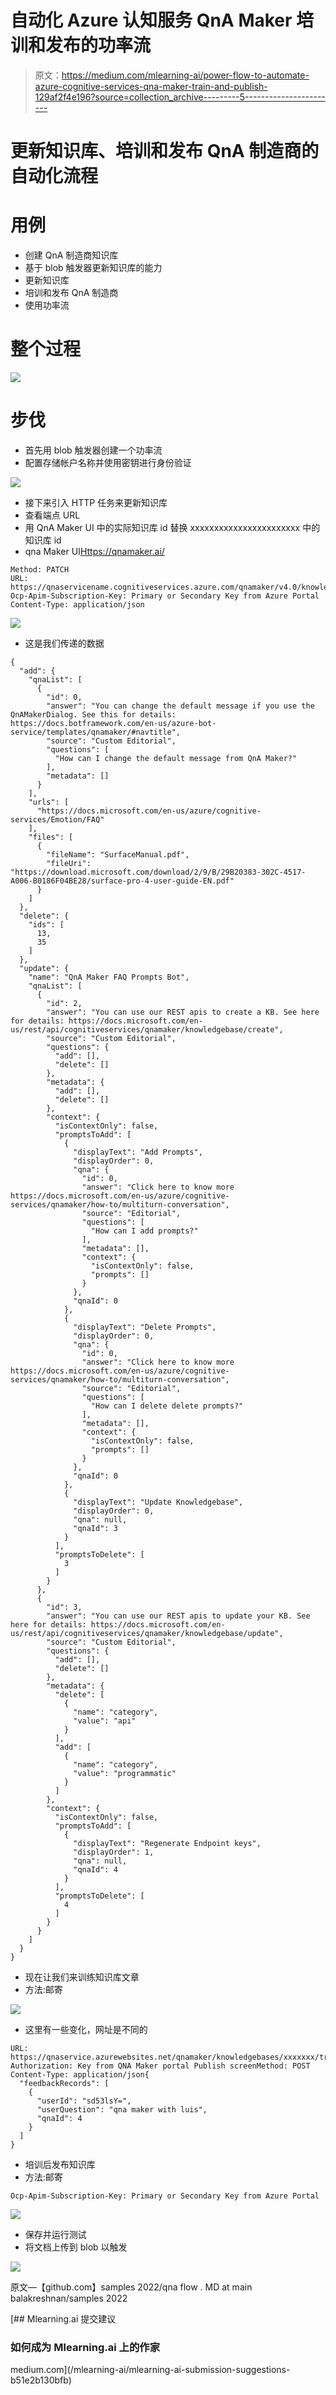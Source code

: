 # 自动化 Azure 认知服务 QnA Maker 培训和发布的功率流

> 原文：<https://medium.com/mlearning-ai/power-flow-to-automate-azure-cognitive-services-qna-maker-train-and-publish-129af2f4e196?source=collection_archive---------5----------------------->

# 更新知识库、培训和发布 QnA 制造商的自动化流程

# 用例

*   创建 QnA 制造商知识库
*   基于 blob 触发器更新知识库的能力
*   更新知识库
*   培训和发布 QnA 制造商
*   使用功率流

# 整个过程

![](img/7d794c84736e63eef09ab630961d94c2.png)

# 步伐

*   首先用 blob 触发器创建一个功率流
*   配置存储帐户名称并使用密钥进行身份验证

![](img/547e002f3de191829e724a39c094c7e8.png)

*   接下来引入 HTTP 任务来更新知识库
*   查看端点 URL
*   用 QnA Maker UI 中的实际知识库 id 替换 xxxxxxxxxxxxxxxxxxxxxxx 中的知识库 id
*   qna Maker UI[Https://qnamaker.ai/](https://qnamaker.ai/)

```
Method: PATCH
URL: https://qnaservicename.cognitiveservices.azure.com/qnamaker/v4.0/knowledgebases/xxxxxxxxxxxxxxxxxxxxxx
Ocp-Apim-Subscription-Key: Primary or Secondary Key from Azure Portal
Content-Type: application/json
```

![](img/2c870a5388ba5a668714c590ce0dbfec.png)

*   这是我们传递的数据

```
{
  "add": {
    "qnaList": [
      {
        "id": 0,
        "answer": "You can change the default message if you use the QnAMakerDialog. See this for details: https://docs.botframework.com/en-us/azure-bot-service/templates/qnamaker/#navtitle",
        "source": "Custom Editorial",
        "questions": [
          "How can I change the default message from QnA Maker?"
        ],
        "metadata": []
      }
    ],
    "urls": [
      "https://docs.microsoft.com/en-us/azure/cognitive-services/Emotion/FAQ"
    ],
    "files": [
      {
        "fileName": "SurfaceManual.pdf",
        "fileUri": "https://download.microsoft.com/download/2/9/B/29B20383-302C-4517-A006-B0186F04BE28/surface-pro-4-user-guide-EN.pdf"
      }
    ]
  },
  "delete": {
    "ids": [
      13,
      35
    ]
  },
  "update": {
    "name": "QnA Maker FAQ Prompts Bot",
    "qnaList": [
      {
        "id": 2,
        "answer": "You can use our REST apis to create a KB. See here for details: https://docs.microsoft.com/en-us/rest/api/cognitiveservices/qnamaker/knowledgebase/create",
        "source": "Custom Editorial",
        "questions": {
          "add": [],
          "delete": []
        },
        "metadata": {
          "add": [],
          "delete": []
        },
        "context": {
          "isContextOnly": false,
          "promptsToAdd": [
            {
              "displayText": "Add Prompts",
              "displayOrder": 0,
              "qna": {
                "id": 0,
                "answer": "Click here to know more https://docs.microsoft.com/en-us/azure/cognitive-services/qnamaker/how-to/multiturn-conversation",
                "source": "Editorial",
                "questions": [
                  "How can I add prompts?"
                ],
                "metadata": [],
                "context": {
                  "isContextOnly": false,
                  "prompts": []
                }
              },
              "qnaId": 0
            },
            {
              "displayText": "Delete Prompts",
              "displayOrder": 0,
              "qna": {
                "id": 0,
                "answer": "Click here to know more https://docs.microsoft.com/en-us/azure/cognitive-services/qnamaker/how-to/multiturn-conversation",
                "source": "Editorial",
                "questions": [
                  "How can I delete delete prompts?"
                ],
                "metadata": [],
                "context": {
                  "isContextOnly": false,
                  "prompts": []
                }
              },
              "qnaId": 0
            },
            {
              "displayText": "Update Knowledgebase",
              "displayOrder": 0,
              "qna": null,
              "qnaId": 3
            }
          ],
          "promptsToDelete": [
            3
          ]
        }
      },
      {
        "id": 3,
        "answer": "You can use our REST apis to update your KB. See here for details: https://docs.microsoft.com/en-us/rest/api/cognitiveservices/qnamaker/knowledgebase/update",
        "source": "Custom Editorial",
        "questions": {
          "add": [],
          "delete": []
        },
        "metadata": {
          "delete": [
            {
              "name": "category",
              "value": "api"
            }
          ],
          "add": [
            {
              "name": "category",
              "value": "programmatic"
            }
          ]
        },
        "context": {
          "isContextOnly": false,
          "promptsToAdd": [
            {
              "displayText": "Regenerate Endpoint keys",
              "displayOrder": 1,
              "qna": null,
              "qnaId": 4
            }
          ],
          "promptsToDelete": [
            4
          ]
        }
      }
    ]
  }
}
```

*   现在让我们来训练知识库文章
*   方法:邮寄

![](img/b9140be4782b63a83e7a0e612b786c1d.png)

*   这里有一些变化，网址是不同的

```
URL: https://qnaservice.azurewebsites.net/qnamaker/knowledgebases/xxxxxxx/train
Authorization: Key from QNA Maker portal Publish screenMethod: POST
Content-Type: application/json{
  "feedbackRecords": [
    {
      "userId": "sd53lsY=",
      "userQuestion": "qna maker with luis",
      "qnaId": 4
    }
  ]
}
```

*   培训后发布知识库
*   方法:邮寄

```
Ocp-Apim-Subscription-Key: Primary or Secondary Key from Azure Portal
```

![](img/ede4830c618dac9b970d1e1f61b7473b.png)

*   保存并运行测试
*   将文档上传到 blob 以触发

![](img/0a991c3b0819ca924e2f60e25da63f53.png)

原文—【github.com】samples 2022/qna flow . MD at main balakreshnan/samples 2022

[](/mlearning-ai/mlearning-ai-submission-suggestions-b51e2b130bfb) [## Mlearning.ai 提交建议

### 如何成为 Mlearning.ai 上的作家

medium.com](/mlearning-ai/mlearning-ai-submission-suggestions-b51e2b130bfb)